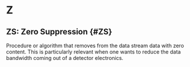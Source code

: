 # Z


## ZS: Zero Suppression {#ZS}

Procedure or algorithm that removes from the data stream data with zero content.
This is particularly relevant when one wants to reduce the data bandwidth coming out of a detector electronics.
